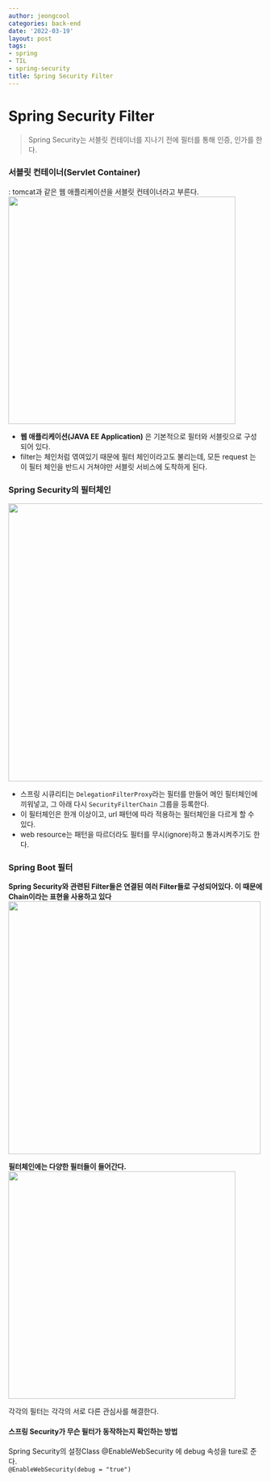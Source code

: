 ```yaml
---
author: jeongcool
categories: back-end
date: '2022-03-19'
layout: post
tags:
- spring
- TIL
- spring-security
title: Spring Security Filter
---
```


# Spring Security Filter
>Spring Security는 서블릿 컨테이너를 지나기 전에 필터를 통해 인증, 인가를 한다.


### 서블릿 컨테이너(Servlet Container)
: tomcat과 같은 웹 애플리케이션을 서블릿 컨테이너라고 부른다.  
<img width=450px src=./img/servlet-container.png>

- **웹 애플리케이션(JAVA EE Application)** 은 기본적으로 필터와 서블릿으로 구성되어 있다.  
- filter는 체인처럼 엮여있기 때문에 필터 체인이라고도 불리는데, 모든 request 는 이 필터 체인을 반드시 거쳐야만 서블릿 서비스에 도착하게 된다.


### Spring Security의 필터체인
<img width=550px src=./img/spring-security-filter-chain.png>  

- 스프링 시큐리티는 `DelegationFilterProxy`라는 필터를 만들어 메인 필터체인에 끼워넣고, 그 아래 다시 `SecurityFilterChain` 그룹을 등록한다.
- 이 필터체인은 한개 이상이고, url 패턴에 따라 적용하는 필터체인을 다르게 할 수 있다.
- web resource는 패턴을 따르더라도 필터를 무시(ignore)하고 통과시켜주기도 한다.

### Spring Boot 필터
**Spring Security와 관련된 Filter들은 연결된 여러 Filter들로 구성되어있다. 이 때문에 Chain이라는 표현을 사용하고 있다**  
<img width=500px src=./img/security-filter-chain-2.png>

**필터체인에는 다양한 필터들이 들어간다.**  
<img width=450px src=./img/security-filters.png>

각각의 필터는 각각의 서로 다른 관심사를 해결한다.  

#### 스프링 Security가 무슨 필터가 동작하는지 확인하는 방법
Spring Security의 설정Class @EnableWebSecurity 에 debug 속성을 ture로 준다.  
`@EnableWebSecurity(debug = "true")`